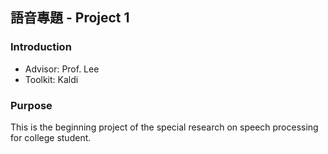 ## 語音專題 - Project 1

### Introduction

* Advisor: Prof. Lee
* Toolkit: Kaldi

### Purpose

This is the beginning project of the special research on speech processing for college student.
